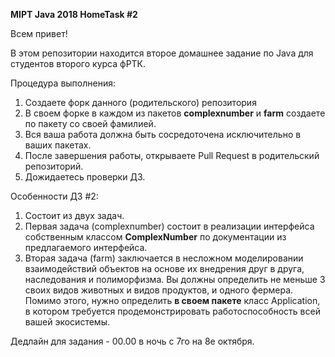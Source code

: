 **MIPT Java 2018 HomeTask #2**

Всем привет!

В этом репозитории находится второе домашнее задание по Java для студентов второго курса фРТК.

Процедура выполнения: 
1. Создаете форк данного (родительского) репозитория
2. В своем форке в каждом из пакетов **complexnumber** и **farm** создаете по пакету со своей фамилией.
3. Вся ваша работа должна быть сосредоточена исключительно в ваших пакетах. 
4. После завершения работы, открываете Pull Request в родительский репозиторий.
5. Дожидаетесь проверки ДЗ.

Особенности ДЗ #2:
1. Состоит из двух задач.
2. Первая задача (complexnumber) состоит в реализации интерфейса собственным классом **ComplexNumber** по документации из предлагаемого интерфейса.
3. Вторая задача (farm) заключается в несложном моделировании взаимодействий объектов на основе их внедрения друг в друга, наследования и полиморфизма.
Вы должны определить не меньше 3 своих видов животных и видов продуктов, и одного фермера. Помимо этого, нужно определить **в своем пакете** класс Application, в котором требуется продемонстрировать работоспособность всей вашей экосистемы.

Дедлайн для задания - 00.00 в ночь с 7го на 8е октября.